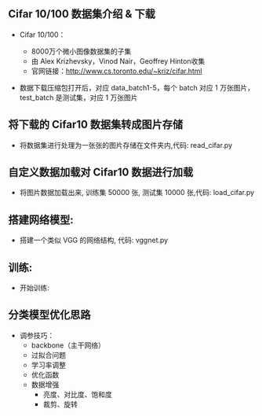 ## Cifar 10/100 数据集介绍 & 下载
- Cifar 10/100：
  - 8000万个微小图像数据集的子集
  - 由 Alex Krizhevsky，Vinod Nair，Geoffrey Hinton收集
  - 官网链接：http://www.cs.toronto.edu/~kriz/cifar.html

- 数据下载压缩包打开后，对应 data_batch1-5，每个 batch 对应 1 万张图片，test_batch 是测试集，对应 1 万张图片

## 将下载的 Cifar10 数据集转成图片存储
- 将数据集进行处理为一张张的图片存储在文件夹内,代码: read_cifar.py

## 自定义数据加载对 Cifar10 数据进行加载
- 将图片数据加载出来, 训练集 50000 张, 测试集 10000 张,代码: load_cifar.py

## 搭建网络模型:
- 搭建一个类似 VGG 的网络结构, 代码: vggnet.py

## 训练:
- 开始训练:

## 分类模型优化思路

- 调参技巧：
  - backbone（主干网络）
  - 过拟合问题
  - 学习率调整
  - 优化函数
  - 数据增强
    - 亮度、对比度、饱和度
    - 裁剪、旋转




